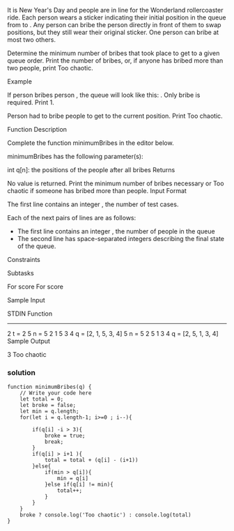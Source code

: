 It is New Year's Day and people are in line for the Wonderland rollercoaster ride. Each person wears a sticker indicating their initial position in the queue from to . Any person can bribe the person directly in front of them to swap positions, but they still wear their original sticker. One person can bribe at most two others.

Determine the minimum number of bribes that took place to get to a given queue order. Print the number of bribes, or, if anyone has bribed more than two people, print Too chaotic.

Example

If person bribes person , the queue will look like this: . Only bribe is required. Print 1.

Person had to bribe people to get to the current position. Print Too chaotic.

Function Description

Complete the function minimumBribes in the editor below.

minimumBribes has the following parameter(s):

int q[n]: the positions of the people after all bribes
Returns

No value is returned. Print the minimum number of bribes necessary or Too chaotic if someone has bribed more than people.
Input Format

The first line contains an integer , the number of test cases.

Each of the next pairs of lines are as follows:

- The first line contains an integer , the number of people in the queue
- The second line has space-separated integers describing the final state of the queue.

Constraints

Subtasks

For score
For score

Sample Input

STDIN Function

---

2 t = 2
5 n = 5
2 1 5 3 4 q = [2, 1, 5, 3, 4]
5 n = 5
2 5 1 3 4 q = [2, 5, 1, 3, 4]
Sample Output

3
Too chaotic

### solution

```
function minimumBribes(q) {
    // Write your code here
    let total = 0;
    let broke = false;
    let min = q.length;
    for(let i = q.length-1; i>=0 ; i--){

        if(q[i] -i > 3){
            broke = true;
            break;
        }
        if(q[i] > i+1 ){
            total = total + (q[i] - (i+1))
        }else{
            if(min > q[i]){
                min = q[i]
            }else if(q[i] != min){
                total++;
            }
        }
    }
    broke ? console.log('Too chaotic') : console.log(total)
}
```
